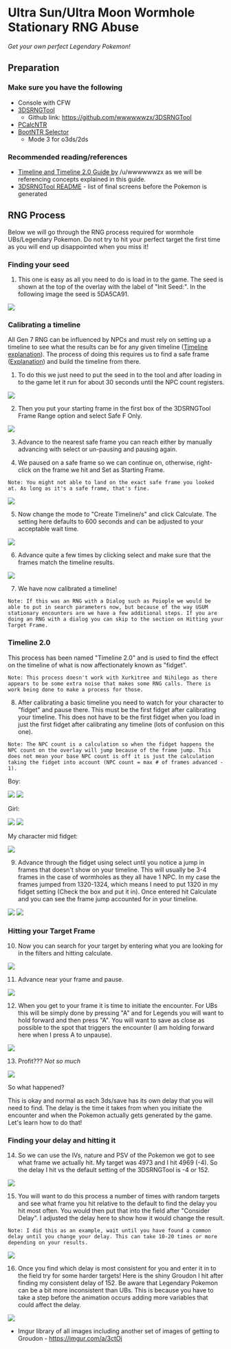 # Ultra Sun/Ultra Moon Wormhole Stationary RNG Abuse
_Get your own perfect Legendary Pokemon!_

## Preparation

### Make sure you have the following
- Console with CFW
- [3DSRNGTool](https://ci.appveyor.com/project/wwwwwwzx/3dsrngtool/build/artifacts)
	- Github link: https://github.com/wwwwwwzx/3DSRNGTool
- [PCalcNTR](https://pokemonrng.com/downloads/pcalc/usum)
- [BootNTR Selector](https://gbatemp.net/threads/release-bootntr-selector.432911/)
    - Mode 3 for o3ds/2ds

### Recommended reading/references
- [Timeline and Timeline 2.0 Guide by](https://github.com/wwwwwwzx/3DSRNGTool/wiki/Gen7-Timeline-Calibration-%28PokeCalcNTR-Only%29) /u/wwwwwwzx as we will be referencing concepts explained in this guide.
- [3DSRNGTool README](https://github.com/wwwwwwzx/3DSRNGTool/blob/master/README.md) - list of final screens before the Pokemon is generated

## RNG Process
Below we will go through the RNG process required for wormhole UBs/Legendary Pokemon. Do not try to hit your perfect target the first time as you will end up disappointed when you miss it!

### Finding your seed
1. This one is easy as all you need to do is load in to the game. The seed is shown at the top of the overlay with the label of "Init Seed:". In the following image the seed is 5DA5CA91.

![](https://i.imgur.com/FXtylJx.png)

### Calibrating a timeline
All Gen 7 RNG can be influenced by NPCs and must rely on setting up a timeline to see what the results can be for any given timeline ([Timeline explanation](https://github.com/wwwwwwzx/3DSRNGTool/wiki/Gen7-Timeline-Calibration-%28PokeCalcNTR-Only%29#why-do-we-need-this)). The process of doing this requires us to find a safe frame ([Explanation](https://github.com/wwwwwwzx/3DSRNGTool/wiki/Gen7-Timeline-Calibration-%28PokeCalcNTR-Only%29#whats-a-safe-frame)) and build the timeline from there.

1. To do this we just need to put the seed in to the tool and after loading in to the game let it run for about 30 seconds until the NPC count registers.

![](https://i.imgur.com/PSi6UbZ.png)

2. Then you put your starting frame in the first box of the 3DSRNGTool Frame Range option and select Safe F Only.

![](https://i.imgur.com/pOJWrje.jpg)

3. Advance to the nearest safe frame you can reach either by manually advancing with select or un-pausing and pausing again.

4. We paused on a safe frame so we can continue on, otherwise, right-click on the frame we hit and Set as Starting Frame.
```
Note: You might not able to land on the exact safe frame you looked at. As long as it's a safe frame, that's fine.
```
![](https://i.imgur.com/cI0u2y6.png)

5. Now change the mode to "Create Timeline/s" and click Calculate. The setting here defaults to 600 seconds and can be adjusted to your acceptable wait time.

![](https://i.imgur.com/R7DbMmy.jpg)

6. Advance quite a few times by clicking select and make sure that the frames match the timeline results.

![](https://imgur.com/CaHnzgk.png)

7. We have now calibrated a timeline!
```
Note: If this was an RNG with a Dialog such as Poiople we would be able to put in search parameters now, but because of the way USUM stationary encounters are we have a few additional steps. If you are doing an RNG with a dialog you can skip to the section on Hitting your Target Frame.
```

### Timeline 2.0
This process has been named "Timeline 2.0" and is used to find the effect on the timeline of what is now affectionately known as "fidget".
```
Note: This process doesn't work with Xurkitree and Nihilego as there appears to be some extra noise that makes some RNG calls. There is work being done to make a process for those.
```
8. After calibrating a basic timeline you need to watch for your character to "fidget" and pause there. This must be the first fidget after calibrating your timeline. This does not have to be the first fidget when you load in just the first fidget after calibrating any timeline (lots of confusion on this one).
```
Note: The NPC count is a calculation so when the fidget happens the NPC count on the overlay will jump because of the frame jump. This does not mean your base NPC count is off it is just the calculation taking the fidget into account (NPC count = max # of frames advanced - 1).
```
Boy:

![](https://camo.githubusercontent.com/6319d400d9f87d6dceda41b36caad2bc2a03d905/68747470733a2f2f692e696d6775722e636f6d2f6d41794a3149372e676966) ![](https://camo.githubusercontent.com/dfd85f146d791e87030b5c402100fb64ea711837/68747470733a2f2f692e696d6775722e636f6d2f62587a704d42702e676966)

Girl:

![](https://camo.githubusercontent.com/783ad84d0ba843a82f8ceae7224f88d12278a35c/68747470733a2f2f692e696d6775722e636f6d2f637735787770432e676966) ![](https://camo.githubusercontent.com/4d46716f6dbda58e43acbb7a4837644e6b99bfd9/68747470733a2f2f692e696d6775722e636f6d2f4e6c78337278452e676966)

My character mid fidget:

![](https://i.imgur.com/lhAMvJk.png)

9. Advance through the fidget using select until you notice a jump in frames that doesn't show on your timeline. This will usually be 3-4 frames in the case of wormholes as they all have 1 NPC. In my case the frames jumped from 1320-1324, which means I need to put 1320 in my fidget setting (Check the box and put it in). Once entered hit Calculate and you can see the frame jump accounted for in your timeline.

![](https://i.imgur.com/VtG9yur.jpg) ![](https://i.imgur.com/09VjphH.jpg)

### Hitting your Target Frame
10. Now you can search for your target by entering what you are looking for in the filters and hitting calculate.

![](https://i.imgur.com/XMni0tq.jpg)

11. Advance near your frame and pause.

![](https://i.imgur.com/ro0o8yq.png)

12. When you get to your frame it is time to initiate the encounter. For UBs this will be simply done by pressing "A" and for Legends you will want to hold forward and then press "A". You will want to save as close as possible to the spot that triggers the encounter (I am holding forward here when I press A to unpause).

![](https://i.imgur.com/TJBM800.png)

13. Profit???
_Not so much_

![](https://i.imgur.com/z3vbvfe.png)

So what happened?

This is okay and normal as each 3ds/save has its own delay that you will need to find. The delay is the time it takes from when you initiate the encounter and when the Pokemon actually gets generated by the game. Let's learn how to do that!

### Finding your delay and hitting it
14. So we can use the IVs, nature and PSV of the Pokemon we got to see what frame we actually hit. My target was 4973 and I hit 4969 (-4). So the delay I hit vs the default setting of the 3DSRNGTool is -4 or 152.

![](https://i.imgur.com/3arvrHP.jpg)

15. You will want to do this process a number of times with random targets and see what frame you hit relative to the default to find the delay you hit most often. You would then put that into the field after "Consider Delay". I adjusted the delay here to show how it would change the result.
```
Note: I did this as an example, wait until you have found a common delay until you change your delay. This can take 10-20 times or more depending on your results.
```

![](https://i.imgur.com/THTHPpK.jpg)

16. Once you find which delay is most consistent for you and enter it in to the field try for some harder targets! Here is the shiny Groudon I hit after finding my consistent delay of 152. Be aware that Legendary Pokemon can be a bit more inconsistent than UBs. This is because you have to take a step before the animation occurs adding more variables that could affect the delay.

![](https://i.imgur.com/SnhyISc.png)

 * Imgur library of all images including another set of images of getting to Groudon - https://imgur.com/a/3ctOj
